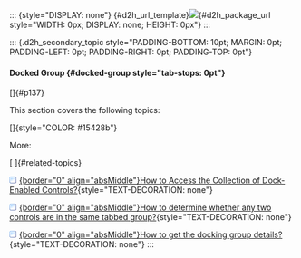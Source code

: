 ::: {style="DISPLAY: none"}
[](ms-xhelp:///?Id=d2h_url_template){#d2h_url_template}![](!package_url!){#d2h_package_url style="WIDTH: 0px; DISPLAY: none; HEIGHT: 0px"}
:::

::: {.d2h_secondary_topic style="PADDING-BOTTOM: 10pt; MARGIN: 0pt; PADDING-LEFT: 0pt; PADDING-RIGHT: 0pt; PADDING-TOP: 0pt"}
#### Docked Group {#docked-group style="tab-stops: 0pt"}

[]{#p137} 

This section covers the following topics:

[]{style="COLOR: #15428b"} 

More:

[ ]{#related-topics}

[![](button.gif){border="0" align="absMiddle"}How to Access the Collection of Dock-Enabled Controls?](ms-xhelp:///?Id=305c70b8-536c-48dd-b9b7-b5c1f054291b){style="TEXT-DECORATION: none"}

[![](button.gif){border="0" align="absMiddle"}How to determine whether any two controls are in the same tabbed group?](ms-xhelp:///?Id=a8b6cd75-741e-48b0-b1ff-fda52a26272f){style="TEXT-DECORATION: none"}

[![](button.gif){border="0" align="absMiddle"}How to get the docking group details?](ms-xhelp:///?Id=206e8c8d-b013-4495-8620-1624ffe318a9){style="TEXT-DECORATION: none"}
:::
